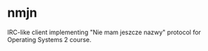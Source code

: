 nmjn
====

IRC-like client implementing "Nie mam jeszcze nazwy" protocol for Operating Systems 2 course.